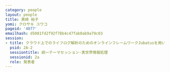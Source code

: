 ```yaml
---
category: people
layout: people
title: 黒崎 裕子
yomi: クロサキ ユウコ
pageid: '4077'
emailhash: d5081fd2f92f78b4c47fab0ab9a79c03
session:
- title: クラウド上でのライフログ解析のためのオンラインフレームワークJubatusを用いたアプリケーション実装
  psid: 2A-2
  sessiontitle: 統一テーマセッション-実世界情報処理
  sessionid: 2a
  role: 発表者
---
```

